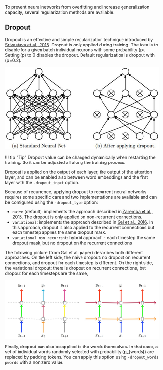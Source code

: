 To prevent neural networks from overfitting and increase generalization capacity, several regularization methods are available.

## Dropout

Dropout is an effective and simple regularization technique introduced by [Srivastava et al., 2015](http://www.jmlr.org/papers/volume15/srivastava14a.old/source/srivastava14a.pdf). Dropout is only applied during training. The idea is to disable for a given batch individual neurons with some probability \(p\). Setting \(p\) to 0 disables the dropout. Default regularization is dropout with \(p=0.2\).

![Dropout](../img/dropout.jpg)

!!! tip "Tip"
    Dropout value can be changed dynamically when restarting the training. So it can be adjusted all along the training process.

Dropout is applied on the output of each layer, the output of the attention layer, and can be enabled also between word embeddings and the first layer with the `-dropout_input` option.

Because of recurrence, applying dropout to recurrent neural networks requires some specific care and two implementations are available and can be configured using the `-dropout_type` option:

* `naive` (default): implements the approach described in [Zaremba et al., 2015](https://arxiv.org/pdf/1409.2329.pdf). The dropout is only applied on non-recurrent connections.
* `variational`: implements the approach described in [Gal et al., 2016](https://arxiv.org/pdf/1512.05287.pdf). In this approach, dropout is also applied to the recurrent connections but each timestep applies the same dropout mask.
* `variational_non_recurrent`: hybrid approach - each timestep the same dropout mask, but no dropout on the recurrent connections

The following picture (from Gal et al. paper) describes both different approaches. On the left side, the naive dropout: no dropout on recurrent connections, and dropout for each timestep is different. On the right side, the variational dropout: there is dropout on recurrent connections, but dropout for each timesteps are the same,

![Dropout Types](../img/dropout-type.jpg)

Finally, dropout can also be applied to the words themselves. In that case, a set of individual words randomly selected with probability \(p_{words}\) are replaced by padding tokens. You can apply this option using `-dropout_words pwords` with a non zero value.
